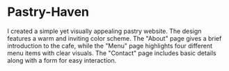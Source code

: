 # Pastry-Haven
I created a simple yet visually appealing pastry website. The design features a warm and inviting color scheme. The "About" page gives a brief introduction to the cafe, while the "Menu" page highlights four different menu items with clear visuals. The "Contact" page includes basic details along with a form for easy interaction. 
